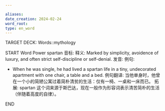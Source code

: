 ```yaml
---

aliases: 
date_creation: 2024-02-24
word_root: 
type: en_word
---
```

TARGET DECK: Words::mythology

START
Word Power
spartan
音标: 
释义:
Marked by simplicity, avoidence of  luxury, and often strict self-discipline or self-denial.
发音:
例句:
- When he was single, he had lived a spartan life in a tiny, undecorated apartment with one chair, a table and a bed.
例句翻译:
当他单身时，他曾在一个小的简陋公寓过着简朴清贫的生活：仅有一椅、一桌和一床而已。
拓展:
spartan 这个词来源于斯巴达，现在一般作为形容词表示清苦简朴的生活（伴随着高度的自律）。
<!--ID: 1708781189109-->
END